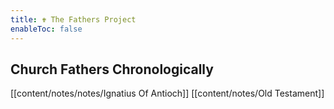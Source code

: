 ```yaml
---
title: ✟ The Fathers Project
enableToc: false
---
```


## Church Fathers Chronologically

[[content/notes/notes/Ignatius Of Antioch]]
[[content/notes/Old Testament]]
